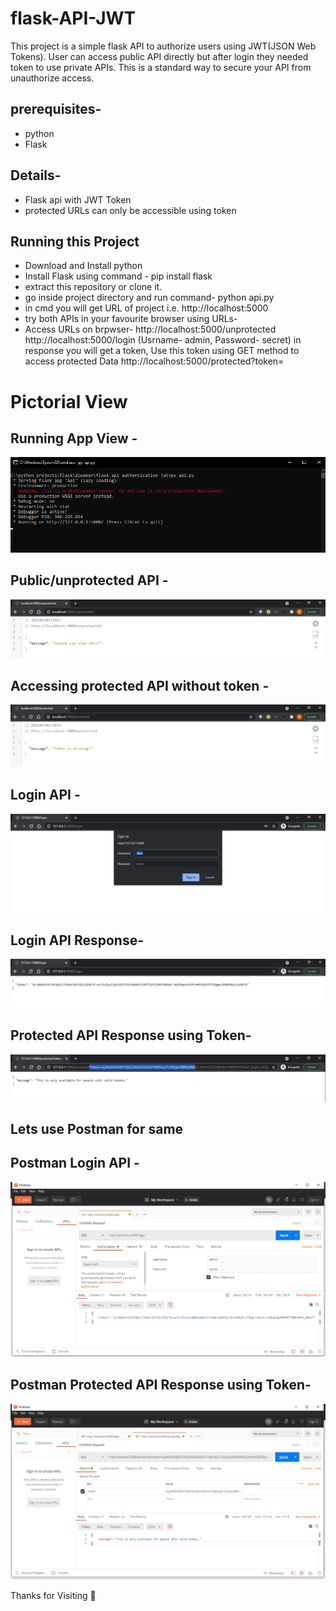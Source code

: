 # flask-API-JWT
This project is a simple flask API to authorize users using JWT(JSON Web Tokens). User can access public API directly but after login they needed token to use private APIs. This is a standard way to secure your API from unauthorize access.

## prerequisites-
- python
- Flask

## Details-
- Flask api with JWT Token
- protected URLs can only be accessible using token

## Running this Project
- Download and Install python
- Install Flask using command - pip install flask
- extract this repository or clone it.
- go inside project directory and run command- python api.py
- in cmd you will get URL of project i.e. http://localhost:5000
- try both APIs in your favourite browser using URLs-
- Access URLs on brpwser-
  http://localhost:5000/unprotected
  http://localhost:5000/login (Usrname- admin, Password- secret)
  in response you will get a token, Use this token using GET method to access protected Data
  http://localhost:5000/protected?token=<your token>

# Pictorial View

## Running App View -
![alt text](https://github.com/diwamishra21/flask-API-JWT/blob/main/images-for-git-readme/API-app-run.png)

## Public/unprotected API -
![alt text](https://github.com/diwamishra21/flask-API-JWT/blob/main/images-for-git-readme/API-unprotected.png)

## Accessing protected API without token -
![alt text](https://github.com/diwamishra21/flask-API-JWT/blob/main/images-for-git-readme/API-protected-token-missing.png)

## Login API -
![alt text](https://github.com/diwamishra21/flask-API-JWT/blob/main/images-for-git-readme/API-login.png)

## Login API Response-
![alt text](https://github.com/diwamishra21/flask-API-JWT/blob/main/images-for-git-readme/API-token-response.png)

## Protected API Response using Token-
![alt text](https://github.com/diwamishra21/flask-API-JWT/blob/main/images-for-git-readme/API-protected-response.png)

## Lets use Postman for same

## Postman Login API -
![alt text](https://github.com/diwamishra21/flask-API-JWT/blob/main/images-for-git-readme/API-login-postman.png)

## Postman Protected API Response using Token-
![alt text](https://github.com/diwamishra21/flask-API-JWT/blob/main/images-for-git-readme/API-protected-response-postman.png)

Thanks for Visiting :pray:
